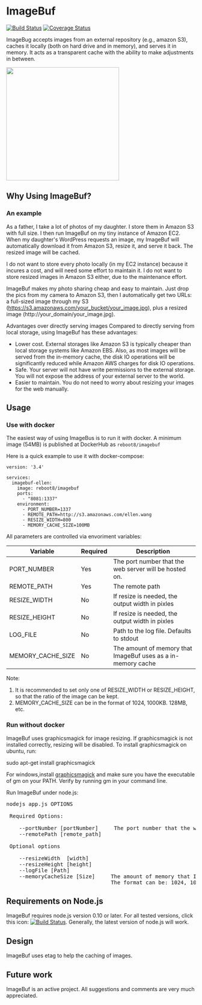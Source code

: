 

# ImageBuf

[![Build Status](https://travis-ci.org/yefuwang/ImageBuf.svg?branch=master)](https://travis-ci.org/yefuwang/ImageBuf)
[![Coverage Status](https://coveralls.io/repos/github/yefuwang/ImageBuf/badge.svg?branch=dev)](https://coveralls.io/github/yefuwang/ImageBuf?branch=dev)

ImageBug accepts images from an external repository (e.g., amazon S3), caches it locally (both on hard drive and in memory), and serves it in memory. It acts as a transparent cache with the ability to make adjustments in between.

<img src="https://s3.amazonaws.com/wangyefucom/imagebuf.jpg" height="300" />

## Why Using ImageBuf? 

### An example

As a father, I take a lot of photos of my daughter. I store them in Amazon S3 with full size. I then run ImageBuf on my tiny instance of Amazon EC2. When my daughter's WordPress requests an image, my ImageBuf will automatically download it from Amazon S3, resize it, and serve it back. The resized image will be cached.

I do not want to store every photo locally (in my EC2 instance) because it incures a cost, and will need some effort to maintain it. I do not want to store resized images in Amazon S3 either, due to the maintenance effort.

ImageBuf makes my photo sharing cheap and easy to maintain. Just drop the pics from my camera to Amazon S3, then I automatically get two URLs: a full-sized image through my S3 (https://s3.amazonaws.com/your_bucket/your_image.jpg), plus a resized image (http://your_domain/your_image.jpg).

Advantages over directly serving images
Compared to directly serving from local storage, using ImageBuf has these advantages:

* Lower cost. External storages like Amazon S3 is typically cheaper than local storage systems like Amazon EBS. Also, as most images will be served from the in-memory cache, the disk IO operations will be significantly reduced while Amazon AWS charges for disk IO operations.
* Safe. Your server will not have write permissions to the external storage. You will not expose the address of your external server to the world.
* Easier to maintain. You do not need to worry about resizing your images for the web manually.

## Usage

### Use with docker 

The easiest way of using ImageBus is to run it with docker. A minimum image (54MB) is published at DockerHub as `reboot8/imagebuf`

Here is a quick example to use it with docker-compose:

```
version: '3.4'

services:
  imagebuf-ellen:
    image: reboot8/imagebuf
    ports:
      - "8081:1337"
    environment:
      - PORT_NUMBER=1337
      - REMOTE_PATH=http://s3.amazonaws.com/ellen.wang
      - RESIZE_WIDTH=800
      - MEMORY_CACHE_SIZE=100MB
```

All parameters are controlled via envoriment variables:

| Variable    | Required   | Description |
| ----------- |------| ----------- |
| PORT_NUMBER      | Yes  | The port number that the web server will be hosted on.       |
| REMOTE_PATH   | Yes  | The remote path        |
| RESIZE_WIDTH  | No   | If resize is needed, the output width in pixles |
| RESIZE_HEIGHT  | No   | If resize is needed, the output width in pixles |
| LOG_FILE | No | Path to the log file. Defaults to stdout|
|MEMORY_CACHE_SIZE| No | The amount of memory that ImageBuf uses as a in-memory cache|

Note:

1. It is recommended to set only one of RESIZE_WIDTH or RESIZE_HEIGHT, so that the ratio of the image can be kept.
2. MEMORY_CACHE_SIZE can be in the format of 1024, 1000KB. 128MB, etc.


### Run without docker

ImageBuf uses graphicsmagick for image resizing. If graphicsmagick is not installed correctly, resizing will be disabled. To install graphicsmagick on ubuntu, run:

sudo apt-get install graphicsmagick

For windows,install [graphicsmagick](http://www.graphicsmagick.org/) and make sure you have the executable of gm on your PATH. Verify by running gm in your command line.

Run ImageBuf under node.js:
<pre>
nodejs app.js OPTIONS

 Required Options:

    --portNumber [portNumber]     The port number that the web server will be hosted on.
    --remotePath [remote_path]

 Optional options

    --resizeWidth  [width]
    --resizeHeight [height]
    --logFile [Path]
    --memoryCacheSize [Size]     The amount of memory that ImageBuf uses as a in-memory cache.
                                 The format can be: 1024, 1000KB. 128MB, etc.Default: 0
</pre>

## Requirements on Node.js

ImageBuf requires node.js version 0.10 or later. 
For all tested versions, click this icon: [![Build Status](https://travis-ci.org/yefuwang/ImageBuf.svg?branch=master)](https://travis-ci.org/yefuwang/ImageBuf). Generally, the latest version of node.js will work.

## Design

ImageBuf uses etag to help the caching of images.

## Future work

ImageBuf is an active project. All suggestions and comments are very much appreciated.

